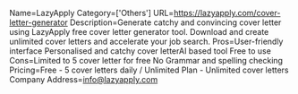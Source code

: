 Name=LazyApply
Category=['Others']
URL=https://lazyapply.com/cover-letter-generator
Description=Generate catchy and convincing cover letter using LazyApply free cover letter generator tool. Download and create unlimited cover letters and accelerate your job search.
Pros=User-friendly interface Personalised and catchy cover letterAI based tool Free to use
Cons=Limited to 5 cover letter for free No Grammar and spelling checking
Pricing=Free - 5 cover letters daily / Unlimited Plan - Unlimited cover letters
Company Address=info@lazyapply.com
